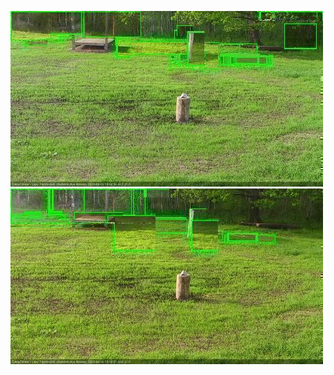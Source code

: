![20200601-180545-183550](in2/20200601/20200601-180545-183550_0_.jpg)
![20200601-183556-190600](in2/20200601/20200601-183556-190600_0_.jpg)

